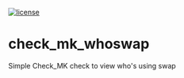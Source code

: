 [![license](https://img.shields.io/github/license/mashape/apistatus.svg?maxAge=2592000)](https://opensource.org/licenses/MIT)
# check_mk_whoswap
Simple Check_MK check to view who's using swap


